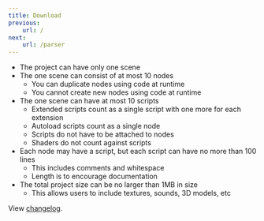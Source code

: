 ```yaml
---
title: Download
previous: 
    url: /
next: 
    url: /parser
---
```


* The project can have only one scene
* The one scene can consist of at most 10 nodes
  * You can duplicate nodes using code at runtime
  * You cannot create new nodes using code at runtime
* The one scene can have at most 10 scripts
  * Extended scripts count as a single script with one more for each extension
  * Autoload scripts count as a single node
  * Scripts do not have to be attached to nodes
  * Shaders do not count against scripts
* Each node may have a script, but each script can have no more than 100 lines
  * This includes comments and whitespace
  * Length is to encourage documentation
* The total project size can be no larger than 1MB in size
  * This allows users to include textures, sounds, 3D models, etc

View [changelog](https://github.com/GammaGames/godot-10pow/commits/master/docs/rules.md).

